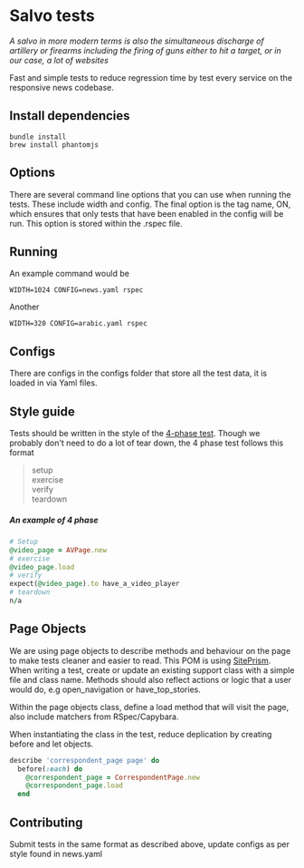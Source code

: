 # Salvo tests

*A salvo in more modern terms is also the simultaneous discharge of artillery or firearms including the firing of guns either to hit a target, or in our case, a lot of websites*

Fast and simple tests to reduce regression time by test every service on the responsive news codebase.  

## Install dependencies

`bundle install`  
`brew install phantomjs`

## Options

There are several command line options that you can use when running the tests.  These include width and config.  The final option is the tag name, ON, which ensures that only tests that have been enabled in the config will be run.  This option is stored within the .rspec file.

## Running
An example command would be

`WIDTH=1024 CONFIG=news.yaml rspec`

Another

`WIDTH=320 CONFIG=arabic.yaml rspec`

## Configs

There are configs in the configs folder that store all the test data, it is loaded in via Yaml files.

## Style guide

Tests should be written in the style of the [4-phase test](http://robots.thoughtbot.com/four-phase-test).  Though we probably don't need to do a lot of tear down, the 4 phase test follows this format

>setup  
>exercise  
>verify  
>teardown

##### An example of 4 phase

```ruby
# Setup
@video_page = AVPage.new
# exercise
@video_page.load
# verify
expect(@video_page).to have_a_video_player
# teardown
n/a
```

## Page Objects

We are using page objects to describe methods and behaviour on the page to make tests cleaner and easier to read.  This POM is using [SitePrism](https://github.com/natritmeyer/site_prism). When writing a test, create or update an existing support class with a simple file and class name.  Methods should also reflect actions or logic that a user would do, e.g open_navigation or have_top_stories.  

Within the page objects class, define a load method that will visit the page, also include matchers from RSpec/Capybara.

When instantiating the class in the test, reduce deplication by creating before and let objects.

```ruby
describe 'correspondent_page page' do
  before(:each) do
    @correspondent_page = CorrespondentPage.new
    @correspondent_page.load
  end
```
## Contributing

Submit tests in the same format as described above, update configs as per style found in news.yaml

